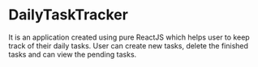 # DailyTaskTracker
It is an application created using pure ReactJS which helps user to keep track of their daily tasks. User can create new tasks, delete the finished tasks and can view the pending tasks.
